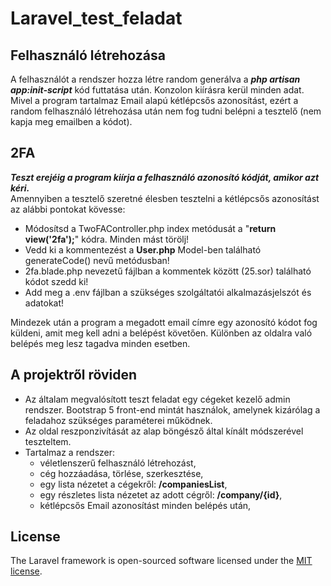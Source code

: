 # Laravel_test_feladat

## Felhasználó létrehozása

A felhasználót a rendszer hozza létre random generálva a ***php artisan app:init-script*** kód futtatása után. Konzolon kiírásra kerül minden adat.<br>
Mivel a program tartalmaz Email alapú kétlépcsős azonosítást, ezért a random felhasználó létrehozása után nem fog tudni belépni a tesztelő (nem kapja meg emailben a kódot).<br>

## 2FA
***Teszt erejéig a program kiírja a felhasználó azonosító kódját, amikor azt kéri.***<br>
Amennyiben a tesztelő szeretné élesben tesztelni a kétlépcsős azonosítást az alábbi pontokat kövesse:
- Módosítsd a TwoFAController.php index metódusát a "**return view('2fa');**" kódra. Minden mást törölj!
- Vedd ki a kommentezést a **User.php** Model-ben található generateCode() nevű metódusban!
- 2fa.blade.php nevezetű fájlban a kommentek között (25.sor) található kódot szedd ki!
- Add meg a .env fájlban a szükséges szolgáltatói alkalmazásjelszót és adatokat!

Mindezek után a program a megadott email címre egy azonosító kódot fog küldeni, amit meg kell adni a belépést követően. Különben az oldalra való belépés meg lesz tagadva minden esetben.

## A projektről röviden
- Az általam megvalósított teszt feladat egy cégeket kezelő admin rendszer. Bootstrap 5 front-end mintát használok, amelynek kizárólag a feladahoz szükséges paraméterei működnek.
- Az oldal reszponzivítását az alap böngésző által kínált módszerével teszteltem.
- Tartalmaz a rendszer:
    - véletlenszerű felhasználó létrehozást,
    - cég hozzáadása, törlése, szerkesztése,
    - egy lista nézetet a cégekről: **/companiesList**,
    - egy részletes lista nézetet az adott cégről: **/company/{id}**,
    - kétlépcsős Email azonosítást minden belépés után,

## License

The Laravel framework is open-sourced software licensed under the [MIT license](https://opensource.org/licenses/MIT).
